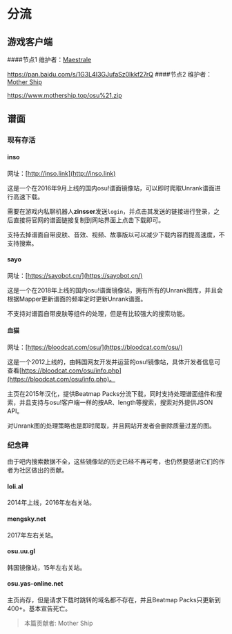 # 分流
## 游戏客户端

####节点1
维护者：[Maestrale](http://osu.ppy.sh/u/2759457)

https://pan.baidu.com/s/1G3L4I3GJufaSz0lkkf27rQ
####节点2
维护者：[Mother Ship](http://osu.ppy.sh/u/2545898)

https://www.mothership.top/osu%21.zip

## 谱面
### 现有存活
#### inso

网址：[http://inso.link](http://inso.link)

这是一个在2016年9月上线的国内osu!谱面镜像站，可以即时爬取Unrank谱面进行高速下载。

需要在游戏内私聊机器人**zinsser**发送`login`，并点击其发送的链接进行登录，之后直接将官网的谱面链接复制到网站界面上点击下载即可。

支持去掉谱面自带皮肤、音效、视频、故事版以可以减少下载内容而提高速度，不支持搜索。

#### sayo

网址：[https://sayobot.cn/](https://sayobot.cn/)

这是一个在2018年上线的国内osu!谱面镜像站，拥有所有的Unrank图库，并且会根据Mapper更新谱面的频率定时更新Unrank谱面。

不支持对谱面自带皮肤等组件的处理，但是有比较强大的搜索功能。

#### 血猫

网址：[https://bloodcat.com/osu/](https://bloodcat.com/osu/)

这是一个2012上线的，由韩国网友开发并运营的osu!镜像站，具体开发者信息可查看[https://bloodcat.com/osu/info.php](https://bloodcat.com/osu/info.php)。

主页在2015年汉化，提供Beatmap Packs分流下载，同时支持处理谱面组件和搜索，并且支持与osu!客户端一样的按AR、length等搜索，搜索对外提供JSON API。

对Unrank图的处理策略也是即时爬取，并且网站开发者会删除质量过差的图。


### 纪念碑
由于吧内搜索数据不全，这些镜像站的历史已经不再可考，也仍然要感谢它们的作者为社区做出的贡献。
#### loli.al
2014年上线，2016年左右关站。
#### mengsky.net
2017年左右关站。
#### osu.uu.gl
韩国镜像站，15年左右关站。
#### osu.yas-online.net
主页尚存，但是请求下载时跳转的域名都不存在，并且Beatmap Packs只更新到400+。基本宣告死亡。

> 本篇贡献者: Mother Ship
